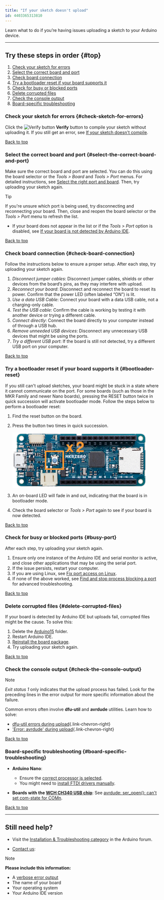 ```yaml
---
title: "If your sketch doesn't upload"
id: 4403365313810
---
```


Learn what to do if you’re having issues uploading a sketch to your Arduino device.

---

## Try these steps in order {#top}

1. [Check your sketch for errors](#check-sketch-for-errors)
2. [Select the correct board and port](#select-the-correct-board-and-port)
3. [Check board connection](#check-board-connection)
4. [Try a bootloader reset if your board supports it](#bootloader-reset)
5. [Check for busy or blocked ports](#busy-port)
6. [Delete corrupted files](#delete-corrupted-files)
7. [Check the console output](#check-the-console-output)
8. [Board-specific troubleshooting](#board-specific-troubleshooting)

### Check your sketch for errors {#check-sketch-for-errors}

Click the ![Verify button](img/symbol_verify2.png) **Verify** button to compile your sketch without uploading it. If you still get an error, see [If your sketch doesn't compile](https://support.arduino.cc/hc/en-us/articles/4402764401554-Compilation-errors-when-uploading).

[Back to top](#top)

### Select the correct board and port {#select-the-correct-board-and-port}

Make sure the correct board and port are selected. You can do this using the board selector or the _Tools > Board_ and _Tools > Port_ menus. For detailed instructions, see [Select the right port and board](https://support.arduino.cc/hc/en-us/articles/4406856349970-Select-board-and-port). Then, try uploading your sketch again.

> [!TIP]
> If you're unsure which port is being used, try disconnecting and reconnecting your board. Then, close and reopen the board selector or the _Tools > Port_ menu to refresh the list.

* If your board does not appear in the list or if the _Tools > Port_ option is disabled, see [If your board is not detected by Arduino IDE](https://support.arduino.cc/hc/en-us/articles/4412955149586-If-your-board-is-not-detected-by-Arduino-IDE).

[Back to top](#top)

### Check board connection {#check-board-connection}

Follow the instructions below to ensure a proper setup. After each step, try uploading your sketch again.

1. *Disconnect jumper cables*: Disconnect jumper cables, shields or other devices from the board’s pins, as they may interfere with upload.
1. *Reconnect your board*: Disconnect and reconnect the board to reset its power. Confirm that the power LED (often labeled “ON”) is lit.
1. *Use a data USB Cable*: Connect your board with a data USB cable, not a charging-only cable.
1. *Test the USB cable*: Confirm the cable is working by testing it with another device or trying a different cable.
1. *Connect directly*: Connect the board directly to your computer instead of through a USB hub.
1. *Remove unneeded USB devices*: Disconnect any unnecessary USB devices that might be using the ports.
1. *Try a different USB port*: If the board is still not detected, try a different USB port on your computer.

[Back to top](#top)

### Try a bootloader reset if your board supports it {#bootloader-reset}

If you still can't upload sketches, your board might be stuck in a state where it cannot communicate on the port. For some boards (such as those in the MKR Family and newer Nano boards), pressing the RESET button twice in quick succession will activate bootloader mode. Follow the steps below to perform a bootloader reset:

1. Find the reset button on the board.
1. Press the button two times in quick succession.

   ![The RESET button on Arduino Zero with an "x2" label graphic.](img/zero-reset-button-double.png)

1. An on-board LED will fade in and out, indicating that the board is in bootloader mode.
1. Check the board selector or _Tools > Port_ again to see if your board is now detected.

[Back to top](#top)

### Check for busy or blocked ports {#busy-port}

After each step, try uploading your sketch again.

1. Ensure only one instance of the Arduino IDE and serial monitor is active, and close other applications that may be using the serial port.
1. If the issue persists, restart your computer.
1. If you are using Linux, see [Fix port access on Linux](https://support.arduino.cc/hc/en-us/articles/360016495679-Fix-port-access-on-Linux).
1. If none of the above worked, see [Find and stop process blocking a port](https://support.arduino.cc/hc/en-us/articles/4407830972050-Find-and-stop-process-blocking-a-port) for advanced troubleshooting.

[Back to top](#top)

### Delete corrupted files {#delete-corrupted-files}

If your board is detected by Arduino IDE but uploads fail, corrupted files might be the cause. To solve this:

1. Delete the [Arduino15](https://support.arduino.cc/hc/en-us/articles/360018448279-Open-the-Arduino15-folder) folder.
1. Restart Arduino IDE.
1. [Reinstall the board package](https://support.arduino.cc/hc/en-us/articles/360016119519-Add-boards-to-Arduino-IDE).
1. Try uploading your sketch again.

[Back to top](#top)

### Check the console output {#check-the-console-output}

> [!NOTE]
> _Exit status 1_ only indicates that the upload process has failed. Look for the preceding lines in the error output for more specific information about the failure.

Common errors often involve **dfu-util** and **avrdude** utilities. Learn how to solve:

* [dfu-util errors during upload](https://support.arduino.cc/hc/en-us/articles/11011849739804-dfu-util-errors-when-uploading-exit-status-74#exit-status-74){.link-chevron-right}
* ['Error: avrdude' during upload](https://support.arduino.cc/hc/en-us/articles/4401874331410--Error-avrdude-when-uploading#avrdude-stk500_recv-and-stk500_getsync){.link-chevron-right}

[Back to top](#top)

### Board-specific troubleshooting {#board-specific-troubleshooting}

* **Arduino Nano**:

  * Ensure the [correct processor is selected](https://support.arduino.cc/hc/en-us/articles/4401874304274-Select-the-right-processor-for-Arduino-Nano).
  * You might need to [install FTDI drivers manually](https://support.arduino.cc/hc/en-us/articles/4411305694610-Install-or-update-FTDI-drivers).

* **Boards with the [WCH CH340 USB chip](https://www.wch-ic.com/products/CH340.html)**: See [avrdude: ser_open(): can't set com-state for COMn](https://support.arduino.cc/hc/en-us/articles/13148652511260-avrdude-ser-open-can-t-set-com-state-for-COMn).

[Back to top](#top)

---

## Still need help?

* Visit the [Installation & Troubleshooting category](https://forum.arduino.cc/c/18) in the Arduino forum.

* [Contact us](https://www.arduino.cc/en/contact-us/):

> [!NOTE]
> **Please include this information:**
>
> * A [verbose error output](https://support.arduino.cc/hc/en-us/articles/4407705216274)
> * The name of your board
> * Your operating system
> * Your Arduino IDE version

<p style="display:none;">
   Tags: problem uploading to board, problema subiendo a la placa, https://www.arduino.cc/en/Guide/Troubleshooting, 360003198300, 上传失败, 上传出错, 업로드, problème de téléversement vers la carte, téléverser, проблема загрузки в плату, マイコンボードに書き込めない, マイコンボードに書き込もうとしましたが、エラーが発生しました, problem beim hochladen auf das board, problema di caricamento sulla scheda, 업로딩
</p>
